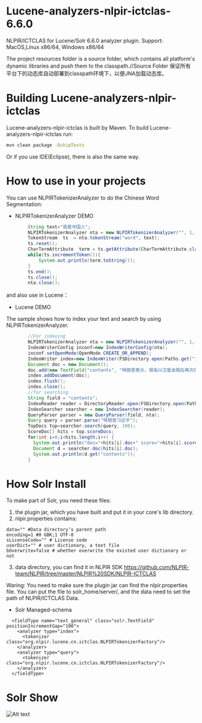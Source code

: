 # Lucene-analyzers-nlpir-ictclas-6.6.0

NLPIR/ICTCLAS for Lucene/Solr 6.6.0 analyzer plugin. Support: MacOS,Linux x86/64, Windows x86/64

The project resources folder is a source folder, which contains all platform's dynamic libraries and push them to the classpath.//Source Folder 保证所有平台下的动态库自动部署到classpath环境下，以便JNA加载动态库。

# Building Lucene-analyzers-nlpir-ictclas

Lucene-analyzers-nlpir-ictclas is built by Maven. To build Lucene-analyzers-nlpir-ictclas run:

```bash
mvn clean package -DskipTests
```
Or if you use IDE(Eclipse), there is also the same way.
# How to use in your projects

You can use NLPIRTokenizerAnalyzer to do the Chinese Word Segmentation:

* NLPIRTokenizerAnalyzer DEMO

```java
        String text="我是中国人";
        NLPIRTokenizerAnalyzer nta = new NLPIRTokenizerAnalyzer("", 1, "", "", false);
        TokenStream  ts  = nta.tokenStream("word", text);  
        ts.reset();
        CharTermAttribute  term = ts.getAttribute(CharTermAttribute.class);
        while(ts.incrementToken()){
            System.out.println(term.toString());
        }
        ts.end();
        ts.close();
        nta.close();
```
and also use in Lucene：

* Lucene DEMO

The sample shows how to index your text and search by using NLPIRTokenizerAnalyzer.

```java
        //For indexing
        NLPIRTokenizerAnalyzer nta = new NLPIRTokenizerAnalyzer("", 1, "", "", false);
        IndexWriterConfig inconf=new IndexWriterConfig(nta);
        inconf.setOpenMode(OpenMode.CREATE_OR_APPEND);
        IndexWriter index=new IndexWriter(FSDirectory.open(Paths.get("index/")),inconf);
        Document doc = new Document();
        doc.add(new TextField("contents", "特朗普表示，很高兴汉堡会晤后再次同习近平主席通话。我同习主席就重大问题保持沟通和协调、两国加强各层级和各领域交往十分重要。当前，美中关系发展态势良好，我相信可以发展得更好。我期待着对中国进行国事访问。",Field.Store.YES));
        index.addDocument(doc);
        index.flush();
        index.close();
        //for searching
        String field = "contents";
        IndexReader reader = DirectoryReader.open(FSDirectory.open(Paths.get("index/")));
        IndexSearcher searcher = new IndexSearcher(reader);
        QueryParser parser = new QueryParser(field, nta);
        Query query = parser.parse("特朗普习近平");
        TopDocs top=searcher.search(query, 100);
        ScoreDoc[] hits = top.scoreDocs;
        for(int i=0;i<hits.length;i++) {
          System.out.println("doc="+hits[i].doc+" score="+hits[i].score);
          Document d = searcher.doc(hits[i].doc);
          System.out.println(d.get("contents"));
        }
```

# How Solr Install

To make part of Solr, you need these files: 

1. the plugin jar, which you have built and put it in your core's lib directory.
2. nlpir.properties contains: 

```
data="" #Data directory‘s parent path
encoding=1 #0 GBK;1 UTF-8
sLicenseCode="" # License code
userDict="" # user dictionary, a text file
bOverwrite=false # whether overwrite the existed user dictionary or not
```

3. data directory, you can find it in NLPIR SDK <https://github.com/NLPIR-team/NLPIR/tree/master/NLPIR%20SDK/NLPIR-ICTCLAS>

Waring: You need to make sure the plugin jar can find the nlpir.properties file. You can put the file to solr_home/server/, and the data need to set the path of NLPIR/ICTCLAS Data.

* Solr Managed-schema

```
  <fieldType name="text_general" class="solr.TextField" positionIncrementGap="100">
    <analyzer type="index">
      <tokenizer class="org.nlpir.lucene.cn.ictclas.NLPIRTokenizerFactory"/>
    </analyzer>
    <analyzer type="query">
      <tokenizer class="org.nlpir.lucene.cn.ictclas.NLPIRTokenizerFactory"/>
    </analyzer>
  </fieldType>
```
# Solr Show

![Alt text](https://github.com/NLPIR-team/nlpir-analysis-cn-ictclas/blob/master/solr.png)
